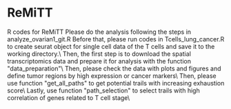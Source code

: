 # ReMiTT
R codes for ReMiTT
Please do the analysis following the steps in analyze_ovarian1_git.R
Before that, please run codes in Tcells_lung_cancer.R to create seurat object for single cell data of the T cells and save it to the working directory.\\
Then, the first step is to download the spatial transcriptomics data and prepare it for analysis with the function "data_preparation"\\
Then, please check the data with plots and figures and define tumor regions by high expression or cancer markers\\
Then, please use function "get_all_paths" to get potential trails with increasing exhaustion score\\
Lastly, use function "path_selection" to select trails with high correlation of genes related to T cell stage\\
